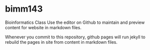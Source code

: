 # bimm143
Bioinformatics Class 
Use the editor on Github to maintain and preview content for website in markdown files. 

Whenever you commit to this repository, github pages will run jekyll to rebuild the pages in site from content in markdown files. 
